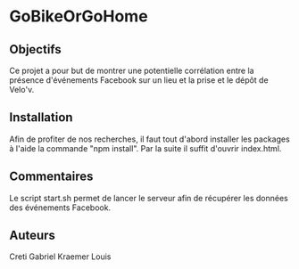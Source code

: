 # GoBikeOrGoHome

## Objectifs

Ce projet a pour but de montrer une potentielle corrélation entre la présence d'événements Facebook sur un lieu et la prise et le dépôt de Velo'v. 

## Installation

Afin de profiter de nos recherches, il faut tout d'abord installer les packages à l'aide la commande "npm install". Par la suite il suffit d'ouvrir index.html.

## Commentaires

Le script start.sh permet de lancer le serveur afin de récupérer les données des événements Facebook.

## Auteurs

Creti Gabriel
Kraemer Louis
